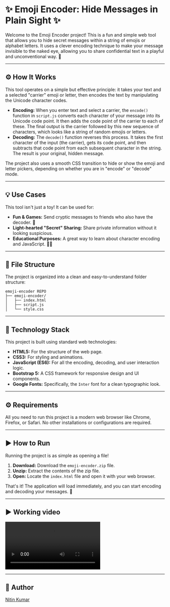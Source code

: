 # ✨ Emoji Encoder: Hide Messages in Plain Sight ✨

Welcome to the Emoji Encoder project\! This is a fun and simple web tool that allows you to hide secret messages within a string of emojis or alphabet letters. It uses a clever encoding technique to make your message invisible to the naked eye, allowing you to share confidential text in a playful and unconventional way. 🤫

-----

## ⚙️ How It Works

This tool operates on a simple but effective principle: it takes your text and a selected "carrier" emoji or letter, then encodes the text by manipulating the Unicode character codes.

  * **Encoding:** When you enter text and select a carrier, the `encode()` function in `script.js` converts each character of your message into its Unicode code point. It then adds the code point of the carrier to each of these. The final output is the carrier followed by this new sequence of characters, which looks like a string of random emojis or letters.
  * **Decoding:** The `decode()` function reverses this process. It takes the first character of the input (the carrier), gets its code point, and then subtracts that code point from each subsequent character in the string. The result is your original, hidden message.

The project also uses a smooth CSS transition to hide or show the emoji and letter pickers, depending on whether you are in "encode" or "decode" mode.

-----

## 💡 Use Cases

This tool isn't just a toy\! It can be used for:

  * **Fun & Games:** Send cryptic messages to friends who also have the decoder. 🤪
  * **Light-hearted "Secret" Sharing:** Share private information without it looking suspicious.
  * **Educational Purposes:** A great way to learn about character encoding and JavaScript. 👨‍💻

-----

## 📂 File Structure

The project is organized into a clean and easy-to-understand folder structure:

```
emoji-encoder REPO
├── emoji-encoder/
│   ├── index.html       
│   ├── script.js        
│   └── style.css        
```

-----

## 🔧 Technology Stack

This project is built using standard web technologies:

  * **HTML5:** For the structure of the web page.
  * **CSS3:** For styling and animations.
  * **JavaScript (ES6):** For all the encoding, decoding, and user interaction logic.
  * **Bootstrap 5:** A CSS framework for responsive design and UI components.
  * **Google Fonts:** Specifically, the `Inter` font for a clean typographic look.

-----

## ⚙️ Requirements

All you need to run this project is a modern web browser like Chrome, Firefox, or Safari. No other installations or configurations are required.

-----

## ▶️ How to Run

Running the project is as simple as opening a file\!

1.  **Download:** Download the `emoji-encoder.zip` file.
2.  **Unzip:** Extract the contents of the zip file.
3.  **Open:** Locate the `index.html` file and open it with your web browser.

That's it\! The application will load immediately, and you can start encoding and decoding your messages. 🎉

-----

## ▶️ Working video

![Working Video of emoji encoder](https://github.com/nitinkumar30/emoji-encoder/blob/main/emoji-encoder.mp4)

-----

## 💖 Author

[Nitin Kumar](https://linkedin.com/in/nitin30kumar/)


